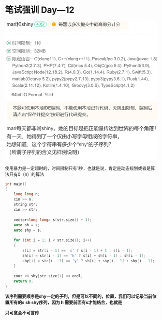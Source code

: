 # 笔试强训 Day—12

![image-20240727190140633](picture/image-20240727190140633.png)

使用暴力是一定超时的，时间限制只有1秒，也就是说，肯定是动态规划或者是算法只有0（n）的算法

```C++
int main()
{
    long long n;
    cin >> n;
    string str;
    cin >> str;

    vector<long long> s(str.size() + 1);
    auto sh = s;
    auto shy = s;

    for (int i = 1; i < str.size(); i++)
    {
        s[i] = str[i - 1] == 's' ? s[i - 1] + 1 : s[i - 1];
        sh[i] = str[i - 1] == 'h' ? s[i] + sh[i - 1] : sh[i - 1];
        shy[i] = str[i - 1] == 'y' ? sh[i] + shy[i - 1] : shy[i - 1];
    }

    cout << shy[str.size()] << endl;
    return 0;
}
```

**该序列需要顺序是shy一定的子列，但是可以不同的，位置，我们可以记录当前位置所有的s sh shy序列，因为 h 需要前面有s才能结合，也就是**

**只可意会不可言传**